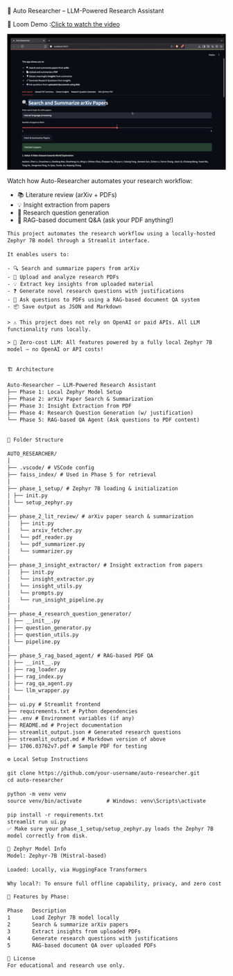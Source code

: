 
🧠 Auto Researcher – LLM-Powered Research Assistant

🎥 Loom Demo :[Click to watch the video](https://www.loom.com/share/e9210b1763db400882d05bb030ada533?sid=2941d0d0-df3f-488a-a04c-085d9e7f9abd)

<p align="center">
  <a href="https://www.loom.com/share/e9210b1763db400882d05bb030ada533?sid=0f1efaeb-ad1f-4ee7-b2f2-732ed3f98598" target="_blank">
    <img src="https://raw.githubusercontent.com/Rahul2512Chauhan/Auto-Researcher-LLM-Powered-Research-Assistant/main/assets/loom_demo_thumbnail.png" alt="Watch the demo video" width="600"/>
  </a>
</p>


Watch how Auto-Researcher automates your research workflow:

- 📚 Literature review (arXiv + PDFs)  
- 💡 Insight extraction from papers  
- 🧠 Research question generation  
- 🤖 RAG-based document Q&A (ask your PDF anything!)


```
This project automates the research workflow using a locally-hosted Zephyr 7B model through a Streamlit interface.

It enables users to:

- 🔍 Search and summarize papers from arXiv
- 📄 Upload and analyze research PDFs
- 💡 Extract key insights from uploaded material
- ❓ Generate novel research questions with justifications
- 🤖 Ask questions to PDFs using a RAG-based document QA system
- 📦 Save output as JSON and Markdown

> ⚠️ This project does not rely on OpenAI or paid APIs. All LLM functionality runs locally.

```

```
> 💸 Zero-cost LLM: All features powered by a fully local Zephyr 7B model — no OpenAI or API costs!
```

```

🏗️ Architecture

Auto-Researcher – LLM-Powered Research Assistant
├── Phase 1: Local Zephyr Model Setup
├── Phase 2: arXiv Paper Search & Summarization
├── Phase 3: Insight Extraction from PDF
├── Phase 4: Research Question Generation (w/ justification)
└── Phase 5: RAG-based QA Agent (Ask questions to PDF content)

```

```

📁 Folder Structure

AUTO_RESEARCHER/
│
├── .vscode/ # VSCode config
├── faiss_index/ # Used in Phase 5 for retrieval
│
├── phase_1_setup/ # Zephyr 7B loading & initialization
│ ├── init.py
│ └── setup_zephyr.py
│
├── phase_2_lit_review/ # arXiv paper search & summarization
│   ├── init.py
│   └── arxiv_fetcher.py
│   └── pdf_reader.py
│   └── pdf_summarizer.py
│   └── summarizer.py
│
├── phase_3_insight_extractor/ # Insight extraction from papers
│   ├── init.py
│   └── insight_extractor.py
│   └── insight_utils.py
│   └── prompts.py
│   └── run_insight_pipeline.py
│
├── phase_4_research_question_generator/
│ ├── __init__.py
│ ├── question_generator.py
│ ├── question_utils.py
│ └── pipeline.py
│ 
├── phase_5_rag_based_agent/ # RAG-based PDF QA
│ ├── __init__.py
│ ├── rag_loader.py
│ ├── rag_index.py
│ ├── rag_qa_agent.py
│ └── llm_wrapper.py
│
├── ui.py # Streamlit frontend
├── requirements.txt # Python dependencies
├── .env # Environment variables (if any)
├── README.md # Project documentation
├── streamlit_output.json # Generated research questions
├── streamlit_output.md # Markdown version of above
├── 1706.03762v7.pdf # Sample PDF for testing

```

```
⚙️ Local Setup Instructions

git clone https://github.com/your-username/auto-researcher.git
cd auto-researcher

python -m venv venv
source venv/bin/activate        # Windows: venv\Scripts\activate

pip install -r requirements.txt
streamlit run ui.py
✅ Make sure your phase_1_setup/setup_zephyr.py loads the Zephyr 7B model correctly from disk.
```


```
🧠 Zephyr Model Info
Model: Zephyr-7B (Mistral-based)

Loaded: Locally, via HuggingFace Transformers

Why local?: To ensure full offline capability, privacy, and zero cost
```

```
🧠 Features by Phase:

Phase	Description
1	    Load Zephyr 7B model locally
2	    Search & summarize arXiv papers
3	    Extract insights from uploaded PDFs
4	    Generate research questions with justifications
5	    RAG-based document QA over uploaded PDFs

```

```
📜 License
For educational and research use only.
```
